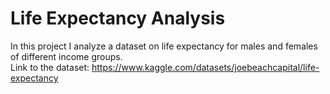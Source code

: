 # Life Expectancy Analysis
In this project I analyze a dataset on life expectancy for males and females of different income groups.
<br>
Link to the dataset: https://www.kaggle.com/datasets/joebeachcapital/life-expectancy

